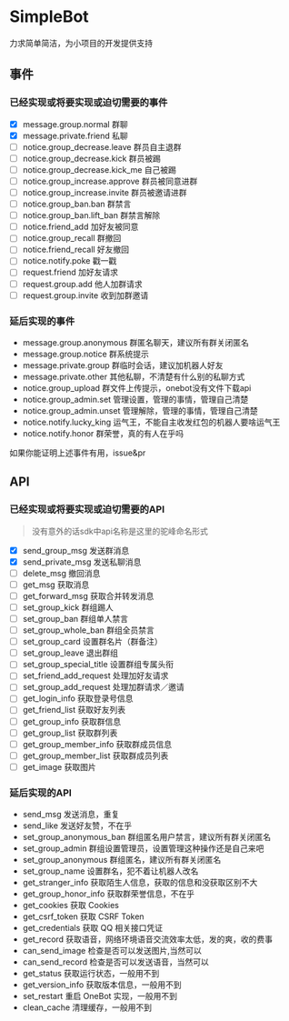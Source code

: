 # SimpleBot

力求简单简洁，为小项目的开发提供支持

## 事件

### 已经实现或将要实现或迫切需要的事件

- [x] message.group.normal 群聊
- [x] message.private.friend 私聊
- [ ] notice.group_decrease.leave 群员自主退群
- [ ] notice.group_decrease.kick 群员被踢
- [ ] notice.group_decrease.kick_me 自己被踢
- [ ] notice.group_increase.approve 群员被同意进群
- [ ] notice.group_increase.invite 群员被邀请进群
- [ ] notice.group_ban.ban 群禁言
- [ ] notice.group_ban.lift_ban 群禁言解除
- [ ] notice.friend_add 加好友被同意
- [ ] notice.group_recall 群撤回
- [ ] notice.friend_recall 好友撤回
- [ ] notice.notify.poke 戳一戳
- [ ] request.friend 加好友请求
- [ ] request.group.add 他人加群请求
- [ ] request.group.invite 收到加群邀请

### 延后实现的事件

- message.group.anonymous 群匿名聊天，建议所有群关闭匿名
- message.group.notice 群系统提示
- message.private.group 群临时会话，建议加机器人好友
- message.private.other 其他私聊，不清楚有什么别的私聊方式
- notice.group_upload 群文件上传提示，onebot没有文件下载api
- notice.group_admin.set 管理设置，管理的事情，管理自己清楚
- notice.group_admin.unset 管理解除，管理的事情，管理自己清楚
- notice.notify.lucky_king 运气王，不能自主收发红包的机器人要啥运气王
- notice.notify.honor 群荣誉，真的有人在乎吗

如果你能证明上述事件有用，issue&pr

## API

### 已经实现或将要实现或迫切需要的API

> 没有意外的话sdk中api名称是这里的驼峰命名形式

- [x] send_group_msg 发送群消息
- [x] send_private_msg 发送私聊消息
- [ ] delete_msg 撤回消息
- [ ] get_msg 获取消息
- [ ] get_forward_msg 获取合并转发消息
- [ ] set_group_kick 群组踢人
- [ ] set_group_ban 群组单人禁言
- [ ] set_group_whole_ban 群组全员禁言
- [ ] set_group_card 设置群名片（群备注）
- [ ] set_group_leave 退出群组
- [ ] set_group_special_title 设置群组专属头衔
- [ ] set_friend_add_request 处理加好友请求
- [ ] set_group_add_request 处理加群请求／邀请
- [ ] get_login_info 获取登录号信息
- [ ] get_friend_list 获取好友列表
- [ ] get_group_info 获取群信息
- [ ] get_group_list 获取群列表
- [ ] get_group_member_info 获取群成员信息
- [ ] get_group_member_list 获取群成员列表
- [ ] get_image 获取图片

### 延后实现的API

- send_msg 发送消息，重复
- send_like 发送好友赞，不在乎
- set_group_anonymous_ban 群组匿名用户禁言，建议所有群关闭匿名
- set_group_admin 群组设置管理员，设置管理这种操作还是自己来吧
- set_group_anonymous 群组匿名，建议所有群关闭匿名
- set_group_name 设置群名，犯不着让机器人改名
- get_stranger_info 获取陌生人信息，获取的信息和没获取区别不大
- get_group_honor_info 获取群荣誉信息，不在乎
- get_cookies 获取 Cookies
- get_csrf_token 获取 CSRF Token
- get_credentials 获取 QQ 相关接口凭证
- get_record 获取语音，网络环境语音交流效率太低，发的爽，收的费事
- can_send_image 检查是否可以发送图片,当然可以
- can_send_record 检查是否可以发送语音，当然可以
- get_status 获取运行状态，一般用不到
- get_version_info 获取版本信息，一般用不到
- set_restart 重启 OneBot 实现，一般用不到
- clean_cache 清理缓存，一般用不到
